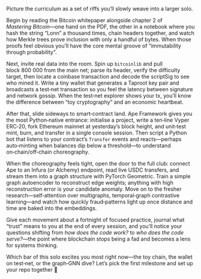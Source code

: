 Picture the curriculum as a set of riffs you’ll slowly weave into a larger solo.  

Begin by reading the Bitcoin whitepaper alongside chapter 2 of *Mastering Bitcoin*—one hand on the PDF, the other in a notebook where you hash the string “Lonn” a thousand times, chain headers together, and watch how Merkle trees prove inclusion with only a handful of bytes. When those proofs feel obvious you’ll have the core mental groove of “immutability through probability”.

Next, invite real data into the room. Spin up `bitcoinlib` and pull block 800 000 from the main net; parse its header, verify the difficulty target, then locate a coinbase transaction and decode the scriptSig to see who mined it. Write a tiny wallet that generates a Taproot key pair and broadcasts a test‑net transaction so you feel the latency between signature and network gossip. When the test‑net explorer shows your tx, you’ll know the difference between “toy cryptography” and an economic heartbeat. 

After that, slide sideways to smart‑contract land. Ape Framework gives you the most Python‑native entrance: initialise a project, write a ten‑line Vyper ERC‑20, fork Ethereum mainnet at yesterday’s block height, and unit‑test mint, burn, and transfer in a single console session. Then script a Python bot that listens to your contract’s `Transfer` events and reacts—perhaps auto‑minting when balances dip below a threshold—to understand on‑chain/off‑chain choreography.  

When the choreography feels tight, open the door to the full club: connect Ape to an Infura (or Alchemy) endpoint, read live USDC transfers, and stream them into a graph structure with PyTorch Geometric. Train a simple graph autoencoder to reconstruct edge weights; anything with high reconstruction error is your candidate anomaly. Move on to the fresher research—self‑attention over multigraphs, temporal‑graph contrastive learning—and watch how quickly fraud‑patterns light up once distance and time are baked into the embeddings.

Give each movement about a fortnight of focused practice, journal what “trust” means to you at the end of every session, and you’ll notice your questions shifting from *how does the code work?* to *who does the code serve?*—the point where blockchain stops being a fad and becomes a lens for systems thinking.  

Which bar of this solo excites you most right now—the toy chain, the wallet on test‑net, or the graph‑GNN dive? Let’s pick the first milestone and set up your repo together 🎷
